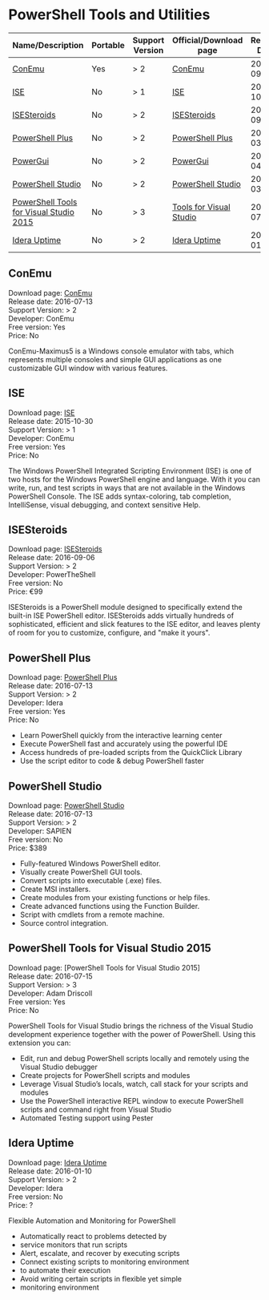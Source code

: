 # PowerShell Tools and Utilities


| Name/Description                                   | Portable | Support Version | Official/Download page    | Release Date | Developer     | Free version | Price |
|----------------------------------------------------|----------|-----------------|---------------------------|--------------|:--------------|--------------|------:|
| [ConEmu](#conemu)                                  | Yes      | > 2             | [ConEmu]                  | 2016-09-05   | ConEmu        | Yes          | No    |
| [ISE](#ise)                                        | No       | > 1             | [ISE]                     | 2015-10-30   | Microsoft     | Yes          | No    |
| [ISESteroids](#isesteroids)                        | No       | > 2             | [ISESteroids]             | 2016-09-06   | PowerTheShell | No           |   €99 |
| [PowerShell Plus](#plus)                           | No       | > 2             | [PowerShell Plus]         | 2016-03-12   | Idera         | Yes          | No    |
| [PowerGui](#powergui)                              | No       | > 2             | [PowerGui]                | 2014-04-07   | ConEmu        | Yes          | No    |
| [PowerShell Studio](#studio)                       | No       | > 2             | [PowerShell Studio]       | 2016-03-12   | SAPIEN        | Yes          |  $389 |
| [PowerShell Tools for Visual Studio 2015](#vs2015) | No       | > 3             | [Tools for Visual Studio] | 2016-07-15   | Adam Driscoll | Yes          | No    |
| [Idera Uptime](#idera-uptime)                      | No       | > 2             | [Idera Uptime]            | 2017-01-10   | Idera         | No           | ?     |

## ConEmu <a id="conemu"></a>
Download page: [ConEmu]<br/>
Release date: 2016-07-13<br/>
Support Version: > 2<br/>
Developer: ConEmu<br/>
Free version: Yes<br/>
Price: No

ConEmu-Maximus5 is a Windows console emulator with tabs, which represents multiple consoles and simple GUI applications as one customizable
GUI window with various features.


## ISE <a id="ise"></a>
Download page: [ISE]<br/>
Release date: 2015-10-30<br/>
Support Version: > 1<br/>
Developer: ConEmu<br/>
Free version: Yes<br/>
Price: No

The Windows PowerShell Integrated Scripting Environment (ISE) is one of two hosts for the Windows PowerShell engine and language.
With it you can write, run, and test scripts in ways that are not available in the Windows PowerShell Console.
The ISE adds syntax-coloring, tab completion, IntelliSense, visual debugging, and context sensitive Help.


## ISESteroids <a id="isesteroids"></a>
Download page: [ISESteroids]<br/>
Release date: 2016-09-06<br/>
Support Version: > 2<br/>
Developer: PowerTheShell<br/>
Free version: No<br/>
Price: €99

ISESteroids is a PowerShell module designed to specifically extend the built-in ISE PowerShell editor.
ISESteroids adds virtually hundreds of sophisticated, efficient and slick features to the ISE editor,
and leaves plenty of room for you to customize, configure, and "make it yours".


## PowerShell Plus <a id="plus"></a>
Download page: [PowerShell Plus]<br/>
Release date: 2016-07-13<br/>
Support Version: > 2<br/>
Developer: Idera<br/>
Free version: Yes<br/>
Price: No

 - Learn PowerShell quickly from the interactive learning center
 - Execute PowerShell fast and accurately using the powerful IDE
 - Access hundreds of pre-loaded scripts from the QuickClick Library
 - Use the script editor to code & debug PowerShell faster


## PowerShell Studio <a id="powershell-studio"></a>
Download page: [PowerShell Studio]<br/>
Release date: 2016-07-13<br/>
Support Version: > 2<br/>
Developer: SAPIEN<br/>
Free version: No<br/>
Price: $389

 - Fully-featured Windows PowerShell editor.
 - Visually create PowerShell GUI tools.
 - Convert scripts into executable (.exe) files.
 - Create MSI installers.
 - Create modules from your existing functions or help files.
 - Create advanced functions using the Function Builder.
 - Script with cmdlets from a remote machine.
 - Source control integration.


## PowerShell Tools for Visual Studio 2015 <a id="vs2015"></a>
Download page: [PowerShell Tools for Visual Studio 2015]<br/>
Release date: 2016-07-15<br/>
Support Version: > 3<br/>
Developer: Adam Driscoll<br/>
Free version: Yes<br/>
Price: No

PowerShell Tools for Visual Studio brings the richness of the Visual Studio development experience together with the power of PowerShell.
Using this extension you can:
 - Edit, run and debug PowerShell scripts locally and remotely using the Visual Studio debugger
 - Create projects for PowerShell scripts and modules
 - Leverage Visual Studio’s locals, watch, call stack for your scripts and modules
 - Use the PowerShell interactive REPL window to execute PowerShell scripts and command right from Visual Studio
 - Automated Testing support using Pester 


## Idera Uptime <a id="idera-uptime"></a>
Download page: [Idera Uptime]<br/>
Release date: 2016-01-10<br/>
Support Version: > 2<br/>
Developer: Idera<br/>
Free version: No<br/>
Price: ?

Flexible Automation and Monitoring for PowerShell
 - Automatically react to problems detected by
 - service monitors that run scripts
 - Alert, escalate, and recover by executing scripts
 - Connect existing scripts to monitoring environment
 - to automate their execution
 - Avoid writing certain scripts in flexible yet simple
 - monitoring environment


[ConEmu]:https://conemu.github.io/
[ISE]:https://msdn.microsoft.com/en-us/powershell/scripting/getting-started/fundamental/windows-powershell-integrated-scripting-environment--ise-
[ISESteroids]:http://www.powertheshell.com/isesteroids2-2/
[PowerShell Plus]:https://www.idera.com/productssolutions/freetools/powershellplus
[PowerGui]:http://en.community.dell.com/techcenter/powergui/
[PowerShell Studio]:https://www.sapien.com/software/powershell_studio
[Tools for Visual Studio]:https://visualstudiogallery.msdn.microsoft.com/c9eb3ba8-0c59-4944-9a62-6eee37294597
[Idera Uptime]:https://www.idera.com/lp/uim/boost-powershell-with-powerful-it-monitoring
